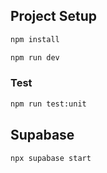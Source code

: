## Project Setup

```sh
npm install
```

```sh
npm run dev
```

### Test

```sh
npm run test:unit
```

## Supabase

```sh
npx supabase start
```
